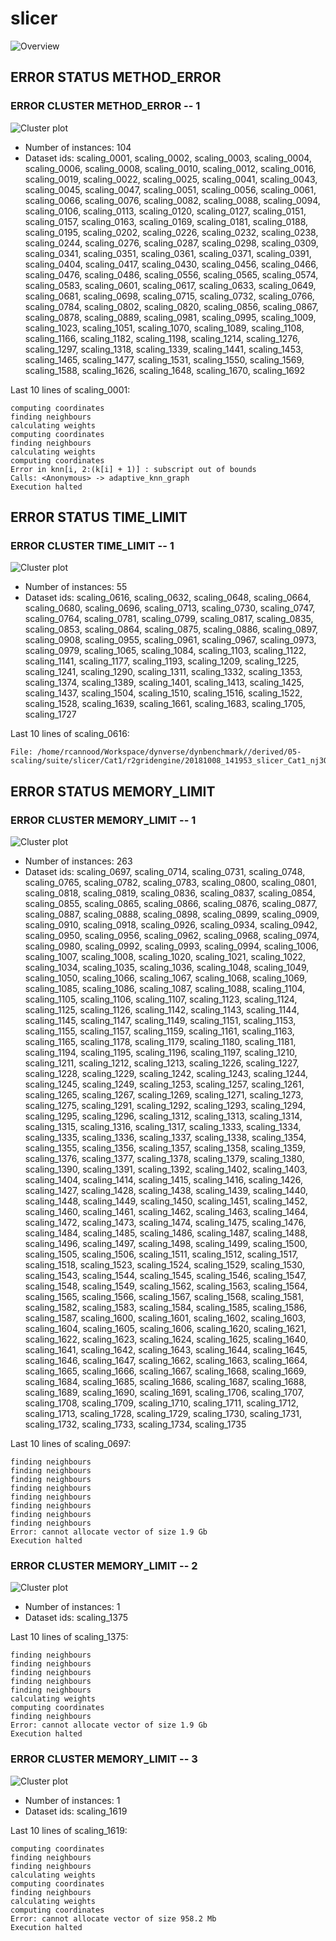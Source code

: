 # slicer
![Overview](slicer.png)

## ERROR STATUS METHOD_ERROR

### ERROR CLUSTER METHOD_ERROR -- 1
![Cluster plot](error_class_plots/slicer_method_error_1.png)

 * Number of instances: 104
 * Dataset ids: scaling_0001, scaling_0002, scaling_0003, scaling_0004, scaling_0006, scaling_0008, scaling_0010, scaling_0012, scaling_0016, scaling_0019, scaling_0022, scaling_0025, scaling_0041, scaling_0043, scaling_0045, scaling_0047, scaling_0051, scaling_0056, scaling_0061, scaling_0066, scaling_0076, scaling_0082, scaling_0088, scaling_0094, scaling_0106, scaling_0113, scaling_0120, scaling_0127, scaling_0151, scaling_0157, scaling_0163, scaling_0169, scaling_0181, scaling_0188, scaling_0195, scaling_0202, scaling_0226, scaling_0232, scaling_0238, scaling_0244, scaling_0276, scaling_0287, scaling_0298, scaling_0309, scaling_0341, scaling_0351, scaling_0361, scaling_0371, scaling_0391, scaling_0404, scaling_0417, scaling_0430, scaling_0456, scaling_0466, scaling_0476, scaling_0486, scaling_0556, scaling_0565, scaling_0574, scaling_0583, scaling_0601, scaling_0617, scaling_0633, scaling_0649, scaling_0681, scaling_0698, scaling_0715, scaling_0732, scaling_0766, scaling_0784, scaling_0802, scaling_0820, scaling_0856, scaling_0867, scaling_0878, scaling_0889, scaling_0981, scaling_0995, scaling_1009, scaling_1023, scaling_1051, scaling_1070, scaling_1089, scaling_1108, scaling_1166, scaling_1182, scaling_1198, scaling_1214, scaling_1276, scaling_1297, scaling_1318, scaling_1339, scaling_1441, scaling_1453, scaling_1465, scaling_1477, scaling_1531, scaling_1550, scaling_1569, scaling_1588, scaling_1626, scaling_1648, scaling_1670, scaling_1692

Last 10 lines of scaling_0001:
```
computing coordinates
finding neighbours
calculating weights
computing coordinates
finding neighbours
calculating weights
computing coordinates
Error in knn[i, 2:(k[i] + 1)] : subscript out of bounds
Calls: <Anonymous> -> adaptive_knn_graph
Execution halted
```

## ERROR STATUS TIME_LIMIT

### ERROR CLUSTER TIME_LIMIT -- 1
![Cluster plot](error_class_plots/slicer_time_limit_1.png)

 * Number of instances: 55
 * Dataset ids: scaling_0616, scaling_0632, scaling_0648, scaling_0664, scaling_0680, scaling_0696, scaling_0713, scaling_0730, scaling_0747, scaling_0764, scaling_0781, scaling_0799, scaling_0817, scaling_0835, scaling_0853, scaling_0864, scaling_0875, scaling_0886, scaling_0897, scaling_0908, scaling_0955, scaling_0961, scaling_0967, scaling_0973, scaling_0979, scaling_1065, scaling_1084, scaling_1103, scaling_1122, scaling_1141, scaling_1177, scaling_1193, scaling_1209, scaling_1225, scaling_1241, scaling_1290, scaling_1311, scaling_1332, scaling_1353, scaling_1374, scaling_1389, scaling_1401, scaling_1413, scaling_1425, scaling_1437, scaling_1504, scaling_1510, scaling_1516, scaling_1522, scaling_1528, scaling_1639, scaling_1661, scaling_1683, scaling_1705, scaling_1727

Last 10 lines of scaling_0616:
```
File: /home/rcannood/Workspace/dynverse/dynbenchmark//derived/05-scaling/suite/slicer/Cat1/r2gridengine/20181008_141953_slicer_Cat1_nj3Ocy4nYt/log/log.616.e.txt
```

## ERROR STATUS MEMORY_LIMIT

### ERROR CLUSTER MEMORY_LIMIT -- 1
![Cluster plot](error_class_plots/slicer_memory_limit_1.png)

 * Number of instances: 263
 * Dataset ids: scaling_0697, scaling_0714, scaling_0731, scaling_0748, scaling_0765, scaling_0782, scaling_0783, scaling_0800, scaling_0801, scaling_0818, scaling_0819, scaling_0836, scaling_0837, scaling_0854, scaling_0855, scaling_0865, scaling_0866, scaling_0876, scaling_0877, scaling_0887, scaling_0888, scaling_0898, scaling_0899, scaling_0909, scaling_0910, scaling_0918, scaling_0926, scaling_0934, scaling_0942, scaling_0950, scaling_0956, scaling_0962, scaling_0968, scaling_0974, scaling_0980, scaling_0992, scaling_0993, scaling_0994, scaling_1006, scaling_1007, scaling_1008, scaling_1020, scaling_1021, scaling_1022, scaling_1034, scaling_1035, scaling_1036, scaling_1048, scaling_1049, scaling_1050, scaling_1066, scaling_1067, scaling_1068, scaling_1069, scaling_1085, scaling_1086, scaling_1087, scaling_1088, scaling_1104, scaling_1105, scaling_1106, scaling_1107, scaling_1123, scaling_1124, scaling_1125, scaling_1126, scaling_1142, scaling_1143, scaling_1144, scaling_1145, scaling_1147, scaling_1149, scaling_1151, scaling_1153, scaling_1155, scaling_1157, scaling_1159, scaling_1161, scaling_1163, scaling_1165, scaling_1178, scaling_1179, scaling_1180, scaling_1181, scaling_1194, scaling_1195, scaling_1196, scaling_1197, scaling_1210, scaling_1211, scaling_1212, scaling_1213, scaling_1226, scaling_1227, scaling_1228, scaling_1229, scaling_1242, scaling_1243, scaling_1244, scaling_1245, scaling_1249, scaling_1253, scaling_1257, scaling_1261, scaling_1265, scaling_1267, scaling_1269, scaling_1271, scaling_1273, scaling_1275, scaling_1291, scaling_1292, scaling_1293, scaling_1294, scaling_1295, scaling_1296, scaling_1312, scaling_1313, scaling_1314, scaling_1315, scaling_1316, scaling_1317, scaling_1333, scaling_1334, scaling_1335, scaling_1336, scaling_1337, scaling_1338, scaling_1354, scaling_1355, scaling_1356, scaling_1357, scaling_1358, scaling_1359, scaling_1376, scaling_1377, scaling_1378, scaling_1379, scaling_1380, scaling_1390, scaling_1391, scaling_1392, scaling_1402, scaling_1403, scaling_1404, scaling_1414, scaling_1415, scaling_1416, scaling_1426, scaling_1427, scaling_1428, scaling_1438, scaling_1439, scaling_1440, scaling_1448, scaling_1449, scaling_1450, scaling_1451, scaling_1452, scaling_1460, scaling_1461, scaling_1462, scaling_1463, scaling_1464, scaling_1472, scaling_1473, scaling_1474, scaling_1475, scaling_1476, scaling_1484, scaling_1485, scaling_1486, scaling_1487, scaling_1488, scaling_1496, scaling_1497, scaling_1498, scaling_1499, scaling_1500, scaling_1505, scaling_1506, scaling_1511, scaling_1512, scaling_1517, scaling_1518, scaling_1523, scaling_1524, scaling_1529, scaling_1530, scaling_1543, scaling_1544, scaling_1545, scaling_1546, scaling_1547, scaling_1548, scaling_1549, scaling_1562, scaling_1563, scaling_1564, scaling_1565, scaling_1566, scaling_1567, scaling_1568, scaling_1581, scaling_1582, scaling_1583, scaling_1584, scaling_1585, scaling_1586, scaling_1587, scaling_1600, scaling_1601, scaling_1602, scaling_1603, scaling_1604, scaling_1605, scaling_1606, scaling_1620, scaling_1621, scaling_1622, scaling_1623, scaling_1624, scaling_1625, scaling_1640, scaling_1641, scaling_1642, scaling_1643, scaling_1644, scaling_1645, scaling_1646, scaling_1647, scaling_1662, scaling_1663, scaling_1664, scaling_1665, scaling_1666, scaling_1667, scaling_1668, scaling_1669, scaling_1684, scaling_1685, scaling_1686, scaling_1687, scaling_1688, scaling_1689, scaling_1690, scaling_1691, scaling_1706, scaling_1707, scaling_1708, scaling_1709, scaling_1710, scaling_1711, scaling_1712, scaling_1713, scaling_1728, scaling_1729, scaling_1730, scaling_1731, scaling_1732, scaling_1733, scaling_1734, scaling_1735

Last 10 lines of scaling_0697:
```
finding neighbours
finding neighbours
finding neighbours
finding neighbours
finding neighbours
finding neighbours
finding neighbours
finding neighbours
Error: cannot allocate vector of size 1.9 Gb
Execution halted
```

### ERROR CLUSTER MEMORY_LIMIT -- 2
![Cluster plot](error_class_plots/slicer_memory_limit_2.png)

 * Number of instances: 1
 * Dataset ids: scaling_1375

Last 10 lines of scaling_1375:
```
finding neighbours
finding neighbours
finding neighbours
finding neighbours
finding neighbours
calculating weights
computing coordinates
finding neighbours
Error: cannot allocate vector of size 1.9 Gb
Execution halted
```

### ERROR CLUSTER MEMORY_LIMIT -- 3
![Cluster plot](error_class_plots/slicer_memory_limit_3.png)

 * Number of instances: 1
 * Dataset ids: scaling_1619

Last 10 lines of scaling_1619:
```
computing coordinates
finding neighbours
finding neighbours
calculating weights
computing coordinates
finding neighbours
calculating weights
computing coordinates
Error: cannot allocate vector of size 958.2 Mb
Execution halted
```


